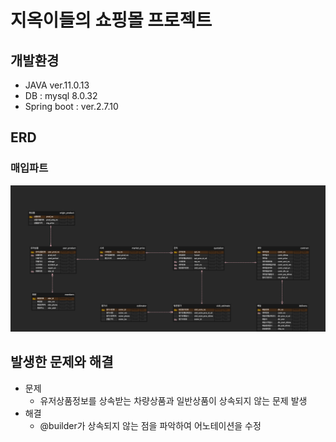 # 지옥이들의 쇼핑몰 프로젝트
## 개발환경
- JAVA ver.11.0.13
- DB : mysql 8.0.32
- Spring boot : ver.2.7.10

## ERD
### 매입파트
<img src="img/purchase-erd.png"/>

## 발생한 문제와 해결
- 문제
  - 유저상품정보를 상속받는 차량상품과 일반상품이 상속되지 않는 문제 발생
- 해결
  - @builder가 상속되지 않는 점을 파악하여 어노테이션을 수정